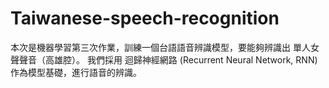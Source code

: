 # Taiwanese-speech-recognition
本次是機器學習第三次作業，訓練一個台語語音辨識模型，要能夠辨識出 單人女聲聲音（高雄腔）。 我們採用 迴歸神經網路 (Recurrent Neural Network, RNN) 作為模型基礎，進行語音的辨識。
